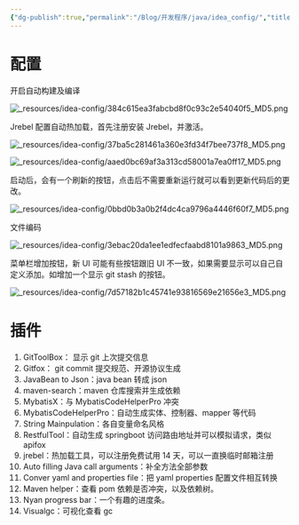 ```yaml
---
{"dg-publish":true,"permalink":"/Blog/开发程序/java/idea_config/","title":"IDEA 配置","tags":["idea","java"],"noteIcon":"1","created":"2023-05-28T13:40:53+08:00","updated":""}
---
```



# 配置

开启自动构建及编译

![_resources/idea-config/384c615ea3fabcbd8f0c93c2e54040f5_MD5.png](/img/user/_resources/idea-config/384c615ea3fabcbd8f0c93c2e54040f5_MD5.png)

Jrebel 配置自动热加载，首先注册安装 Jrebel，并激活。

![_resources/idea-config/37ba5c281461a360e3fd34f7bee737f8_MD5.png](/img/user/_resources/idea-config/37ba5c281461a360e3fd34f7bee737f8_MD5.png)

![_resources/idea-config/aaed0bc69af3a313cd58001a7ea0ff17_MD5.png](/img/user/_resources/idea-config/aaed0bc69af3a313cd58001a7ea0ff17_MD5.png)

启动后，会有一个刷新的按钮，点击后不需要重新运行就可以看到更新代码后的更改。

![_resources/idea-config/0bbd0b3a0b2f4dc4ca9796a4446f60f7_MD5.png](/img/user/_resources/idea-config/0bbd0b3a0b2f4dc4ca9796a4446f60f7_MD5.png)


文件编码

![_resources/idea-config/3ebac20da1ee1edfecfaabd8101a9863_MD5.png](/img/user/_resources/idea-config/3ebac20da1ee1edfecfaabd8101a9863_MD5.png)

菜单栏增加按钮，新 UI 可能有些按钮跟旧 UI 不一致，如果需要显示可以自己自定义添加。如增加一个显示 git stash 的按钮。

![_resources/idea-config/7d57182b1c45741e93816569e21656e3_MD5.png](/img/user/_resources/idea-config/7d57182b1c45741e93816569e21656e3_MD5.png)


# 插件

1. GitToolBox： 显示 git 上次提交信息
2. Gitfox： git commit 提交规范、开源协议生成
3. JavaBean to Json：java bean 转成 json 
4. maven-search：maven 仓库搜索并生成依赖
5. MybatisX：与 MybatisCodeHelperPro 冲突
6. MybatisCodeHelperPro：自动生成实体、控制器、mapper 等代码
7. String Mainpulation：各自变量命名风格
8. RestfulTool：自动生成 springboot 访问路由地址并可以模拟请求，类似 apifox
9. jrebel：热加载工具，可以注册免费试用 14 天，可以一直换临时邮箱注册
10. Auto filling Java call arguments：补全方法全部参数
11. Conver yaml and properties file：把 yaml properties 配置文件相互转换
12. Maven helper：查看 pom 依赖是否冲突，以及依赖树。
13. Nyan progress bar：一个有趣的进度条。
14. Visualgc：可视化查看 gc
